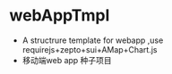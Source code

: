 # webAppTmpl
* A structrure template for webapp ,use requirejs+zepto+sui+AMap+Chart.js
* 移动端web app 种子项目
